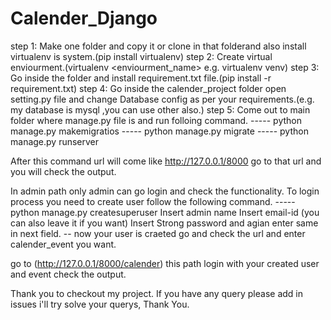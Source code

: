 # Calender_Django
step 1: Make one folder and copy it or clone in that folderand also install virtualenv is system.(pip install virtualenv)
step 2: Create virtual enviourment.(virtualenv <enviourment_name> e.g. virtualenv venv)
step 3: Go inside the folder and install requirement.txt file.(pip install -r requirement.txt)
step 4: Go inside the calender_project folder open setting.py file and change Database config as per your requirements.(e.g. my database is mysql ,you can use other also.)
step 5: Come out to main folder where manage.py file is and run folloing command.
      ----- python manage.py makemigratios
      ----- python manage.py migrate
      ----- python manage.py runserver


After this command url will come like http://127.0.0.1/8000 go to that url and you will check the output.

In admin path only admin can go login and check the functionality.
To login process you need to create user follow the following command.
  ----- python manage.py createsuperuser
  Insert admin name
  Insert email-id (you can also leave it if you want)
  Insert Strong password and agian enter same in next field.
  -- now your user is craeted go and check the url and enter calender_event you want.
  
  go to (http://127.0.0.1/8000/calender) this path login with your created user and event check the output.
  
  Thank you to checkout my project.
  If you have any query please add in issues i'll try solve your querys, Thank You.
